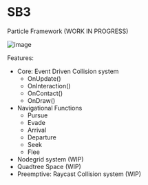 # SB3
Particle Framework (WORK IN PROGRESS)

![image](https://user-images.githubusercontent.com/25234371/235687326-a971b319-5466-46ae-86ca-22256d911f46.png)

Features:
- Core: Event Driven Collision system
  * OnUpdate()
  * OnInteraction()
  * OnContact()
  * OnDraw()
- Navigational Functions
  * Pursue
  * Evade
  * Arrival
  * Departure
  * Seek
  * Flee
- Nodegrid system (WIP)
- Quadtree Space (WIP)
- Preemptive: Raycast Collision system (WIP)
